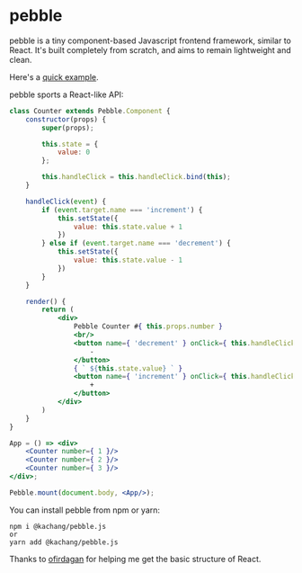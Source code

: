 # pebble

pebble is a tiny component-based Javascript frontend framework, similar to React. It's built completely from scratch, and aims to remain lightweight and clean.

Here's a [quick example](https://kajchang.github.io/pebble/).

pebble sports a React-like API:

```jsx harmony
class Counter extends Pebble.Component {
    constructor(props) {
        super(props);

        this.state = {
            value: 0
        };

        this.handleClick = this.handleClick.bind(this);
    }

    handleClick(event) {
        if (event.target.name === 'increment') {
            this.setState({
                value: this.state.value + 1
            })
        } else if (event.target.name === 'decrement') {
            this.setState({
                value: this.state.value - 1
            })
        }
    }

    render() {
        return (
            <div>
                Pebble Counter #{ this.props.number }
                <br/>
                <button name={ 'decrement' } onClick={ this.handleClick }>
                    -
                </button>
                { ` ${this.state.value} ` }
                <button name={ 'increment' } onClick={ this.handleClick }>
                    +
                </button>
            </div>
        )
    }
}

App = () => <div>
    <Counter number={ 1 }/>
    <Counter number={ 2 }/>
    <Counter number={ 3 }/>
</div>;

Pebble.mount(document.body, <App/>);
```

You can install pebble from npm or yarn:

```console
npm i @kachang/pebble.js
or
yarn add @kachang/pebble.js
```

Thanks to [ofirdagan](https://github.com/ofirdagan/build-your-own-react) for helping me get the basic structure of React.
